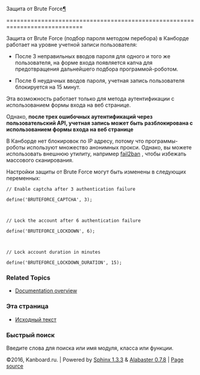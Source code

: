 Защита от Brute Force[¶](#brute-force-protection "Ссылка на этот заголовок")

============================================================================



Защита от Brute Force (подбор пароля методом перебора) в Канборде работает на уровне учетной записи пользователя:



-   После 3 неправильных вводов пароля для одного и того же пользователя, на форме входа появляется капча для предотвращения дальнейшего подбора программой-роботом.



-   После 6 неудачных вводов пароля, учетная запись пользователя блокируется на 15 минут.



Эта возможность работает только для метода аутентификации с использованием формы входа на веб странице.



Однако, **после трех ошибочных аутентификаций через пользовательский API, учетная запись может быть разблокирована с использованием формы входа на веб странице**



В Канборде нет блокировок по IP адресу, потому что программы-роботы используют множество анонимных прокси. Однако, вы можете использовать внешнюю утилиту, например [fail2ban](http://www.fail2ban.org) , чтобы избежать массового сканирования.



Настройки защиты от Brute Force могут быть изменены в следующих переменных:



    // Enable captcha after 3 authentication failure

    define('BRUTEFORCE_CAPTCHA', 3);



    // Lock the account after 6 authentication failure

    define('BRUTEFORCE_LOCKDOWN', 6);



    // Lock account duration in minutes

    define('BRUTEFORCE_LOCKDOWN_DURATION', 15);



### Related Topics



-   [Documentation overview](index.markdown)



### Эта страница



-   [Исходный текст](_sources/bruteforce-protection.txt)



### Быстрый поиск



Введите слова для поиска или имя модуля, класса или функции.



©2016, Kanboard.ru. | Powered by [Sphinx 1.3.3](http://sphinx-doc.org/) & [Alabaster 0.7.8](https://github.com/bitprophet/alabaster) | [Page source](_sources/bruteforce-protection.txt)

